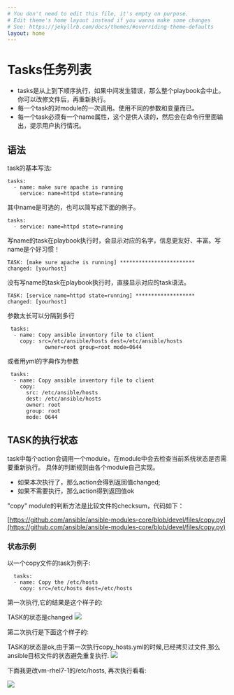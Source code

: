 ```yaml
---
# You don't need to edit this file, it's empty on purpose.
# Edit theme's home layout instead if you wanna make some changes
# See: https://jekyllrb.com/docs/themes/#overriding-theme-defaults
layout: home
---
```

# Tasks任务列表

* tasks是从上到下顺序执行，如果中间发生错误，那么整个playbook会中止。你可以改修文件后，再重新执行。
* 每一个task的对module的一次调用。使用不同的参数和变量而已。
* 每一个task必须有一个name属性，这个是供人读的，然后会在命令行里面输出，提示用户执行情况。

## 语法

task的基本写法:

```
tasks:
  - name: make sure apache is running
    service: name=httpd state=running
```

其中name是可选的，也可以简写成下面的例子。

```
tasks:
  - service: name=httpd state=running
```

写name的task在playbook执行时，会显示对应的名字，信息更友好、丰富。写name是个好习惯！

```
TASK: [make sure apache is running] ************************
changed: [yourhost]
```

没有写name的task在playbook执行时，直接显示对应的task语法。

```
TASK: [service name=httpd state=running] *******************
changed: [yourhost]
```

参数太长可以分隔到多行

```
 tasks:
  - name: Copy ansible inventory file to client
    copy: src=/etc/ansible/hosts dest=/etc/ansible/hosts
            owner=root group=root mode=0644
```

或者用yml的字典作为参数

```
 tasks:
  - name: Copy ansible inventory file to client
    copy: 
      src: /etc/ansible/hosts 
      dest: /etc/ansible/hosts
      owner: root
      group: root 
      mode: 0644
```

## TASK的执行状态

task中每个action会调用一个module，在module中会去检查当前系统状态是否需要重新执行。 具体的判断规则由各个module自己实现。

* 如果本次执行了，那么action会得到返回值changed;
* 如果不需要执行，那么action得到返回值ok

"copy" module的判断方法是比较文件的checksum，代码如下：

[https://github.com/ansible/ansible-modules-core/blob/devel/files/copy.py](https://github.com/ansible/ansible-modules-core/blob/devel/files/copy.py)

### 状态示例

以一个copy文件的task为例子:

```
  tasks:
  - name: Copy the /etc/hosts
    copy: src=/etc/hosts dest=/etc/hosts
```

第一次执行,它的结果是这个样子的:

TASK的状态是changed
![](copy_hosts_1st.png)

第二次执行是下面这个样子的:

TASK的状态是ok,由于第一次执行copy\_hosts.yml的时候,已经拷贝过文件,那么ansible目标文件的状态避免重复执行.
![](copy_hosts_2nd.png)

下面我更改vm-rhel7-1的/etc/hosts, 再次执行看看:

![](copy_hosts_3rd.png)

